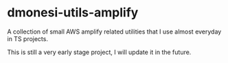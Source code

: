 # dmonesi-utils-amplify
A collection of small AWS amplify related utilities that I use almost everyday in TS projects.

This is still a very early stage project, I will update it in the future.